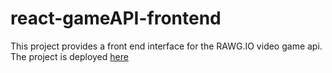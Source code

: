 # react-gameAPI-frontend

This project provides a front end interface for the RAWG.IO video game api. The project is deployed [here](https://react-game-api-frontend.vercel.app/)
